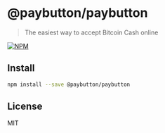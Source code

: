 # @paybutton/paybutton

> The easiest way to accept Bitcoin Cash online

[![NPM](https://img.shields.io/npm/v/@paybutton/paybutton.svg)](https://www.npmjs.com/package/@paybutton/paybutton)

## Install

```bash
npm install --save @paybutton/paybutton
```

## License

MIT 
